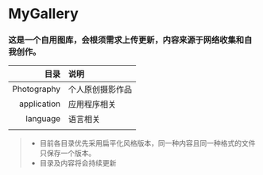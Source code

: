 # MyGallery

### 这是一个自用图库，会根须需求上传更新，内容来源于网络收集和自我创作。

  |目录   |   说明|
  |----:|:----|
  |Photography|个人原创摄影作品|
  |application|应用程序相关|
  |language   |语言相关|
  |||
  
> - 目前各目录优先采用扁平化风格版本，同一种内容且同一种格式的文件只保存一个版本。
> - 目录及内容将会持续更新

